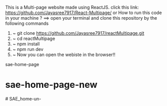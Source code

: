 This is a Multi-page website made using ReactJS. 
click this link: https://github.com/Jayasree7917/React-Multipage/
or
How to run this code in your machine ? ==> open your terminal and clone this repository by the following commands
1. ~ git clone https://github.com/Jayasree7917/reactMultipage.git
2. ~ cd reactMultipage
3. ~ npm install
4. ~ npm run dev
5. ~ Now you can open the webiste in the browser!!

 sae-home-page
# sae-home-page-new
#   S A E _ h o m e - u n - 
 
 
